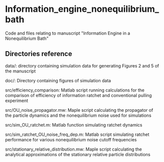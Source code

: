# Information_engine_nonequilibrium_bath
 Code and files relating to manuscript "Information Engine in a Nonequilibrium Bath"
 
 ## Directories reference

data/: directory containing simulation data for generating Figures 2 and 5 of the manuscript

doc/: Directory containing figures of simulation data

src/efficiency_comparison: Matlab script running calculations for the comparison of efficiency of information ratchet and conventional pulling experiment

src/OU_noise_propagator.mw: Maple script calculating the propagator of the particle dynamics and the nonequilibrium noise used for simulations

src/sim_OU_ratchet.m: Matlab function simulating ratchet dynamics

src/sim_ratchet_OU_noise_freq_dep.m: Matlab script simulating ratchet performance for various nonequilibrium noise cutoff frequencies

src/stationary_relative_distribution.mw: Maple script calculating the analytical approximations of the stationary relative particle distributions
